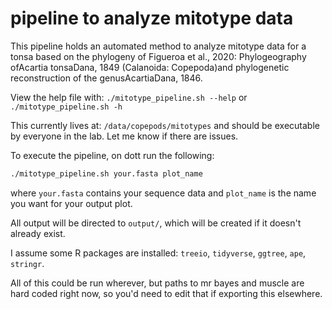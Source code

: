 # pipeline to analyze mitotype data
 
This pipeline holds an automated method to analyze mitotype data for a tonsa based on the phylogeny of Figueroa et al., 2020: Phylogeography ofAcartia tonsaDana, 1849 (Calanoida: Copepoda)and phylogenetic reconstruction of the genusAcartiaDana, 1846.

View the help file with: `./mitotype_pipeline.sh --help` or `./mitotype_pipeline.sh -h`

This currently lives at: `/data/copepods/mitotypes` and should be executable by everyone in the lab. Let me know if there are issues.

To execute the pipeline, on dott run the following:

```bash
./mitotype_pipeline.sh your.fasta plot_name

```

where `your.fasta` contains your sequence data and `plot_name` is the name you want for your output plot.

All output will be directed to `output/`, which will be created if it doesn't already exist. 

I assume some R packages are installed: `treeio`, `tidyverse`, `ggtree`, `ape`, `stringr`.

All of this could be run wherever, but paths to mr bayes and muscle are hard coded right now, so you'd need to edit that if exporting this elsewhere.
